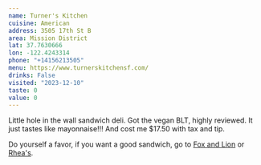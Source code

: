 ```yaml
---
name: Turner's Kitchen
cuisine: American
address: 3505 17th St B
area: Mission District
lat: 37.7630666
lon: -122.4243314
phone: "+14156213505"
menu: https://www.turnerskitchensf.com/
drinks: False
visited: "2023-12-10"
taste: 0
value: 0
---
```


Little hole in the wall sandwich deli. Got the vegan BLT, highly reviewed. It just tastes like mayonnaise!!! And cost me $17.50 with tax and tip. 

Do yourself a favor, if you want a good sandwich, go to [Fox and Lion](/places/fox-and-lion-bread) or [Rhea's](/places/rhea-s-deli-market).
